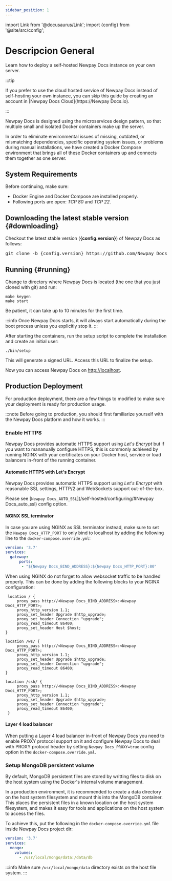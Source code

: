 ```yaml
---
sidebar_position: 1
---
```


import Link from '@docusaurus/Link';
import {config} from '@site/src/config';

# Descripcion General

Learn how to deploy a self-hosted Newpay Docs instance on your own server.

:::tip

If you prefer to use the cloud hosted service of Newpay Docs instead of
self-hosting your own instance, you can skip this guide by creating
an account in [Newpay Docs Cloud](https://Newpay Docs.io).

:::

Newpay Docs is designed using the microservices design pattern, so that multiple small 
and isolated Docker containers make up the server.

In order to eliminate environmental issues of missing, outdated, or mismatching dependencies,
specific operating system issues, or problems during manual installations,
we have created a Docker Compose environment that brings all of these Docker containers up
and connects them together as one server.

## System Requirements

Before continuing, make sure:

* Docker Engine and Docker Compose are installed properly.
* Following ports are open: *TCP 80* and *TCP 22*.

## Downloading the latest stable version {#downloading}

<p>Checkout the latest stable version (<strong>{config.version}</strong>) of Newpay Docs as follows:</p>

<pre>
git clone -b {config.version} https://github.com/Newpay Docs-io/Newpay Docs.git
</pre>

## Running {#running}

Change to directory where Newpay Docs is located
(the one that you just cloned with git) and run:

```
make keygen
make start
```

Be patient, it can take up to 10 minutes for the first time.

:::info
Once Newpay Docs starts, it will always start automatically during the boot process
unless you explicitly stop it.
:::

After starting the containers, run the setup script to complete the installation
and create an initial user:

```
./bin/setup
```

This will generate a signed URL. Access this URL to finalize the setup.

Now you can access Newpay Docs on [http://localhost](http://localhost).

## Production Deployment

For production deployment, there are a few things to modified to make sure
your deployment is ready for production usage.

:::note
Before going to production, you should first familiarize yourself with the
Newpay Docs platform and how it works.
:::

### Enable HTTPS

Newpay Docs provides automatic HTTPS support using *Let's Encrypt* but if
you want to mananually configure HTTPS, this is commonly achieved by
running NGINX with your certificates on your Docker host, service or
load balancers in-front of the running container.

#### Automatic HTTPS with Let's Encrypt

Newpay Docs provides automatic HTTPS support using *Let's Encrypt*  with reasonable SSL settings, HTTP/2 and WebSockets support out-of-the-box.

Please see [`Newpay Docs_AUTO_SSL`](/self-hosted/configuring/#Newpay Docs_auto_ssl) config option.

#### NGINX SSL terminator

In case you are using NGINX as SSL terminator instead,
make sure to set the `Newpay Docs_HTTP_PORT` to only bind to localhost by
adding the following line to the `docker-compose.override.yml`:

```yaml
version: '3.7'
services:
  gateway:
      ports:
       - "${Newpay Docs_BIND_ADDRESS}:${Newpay Docs_HTTP_PORT}:80"
```

When using NGINX do not forget to allow websocket traffic to be handled properly.
This can be done by adding the following blocks to your NGINX configuration:

```
 location / {
     proxy_pass http://<Newpay Docs_BIND_ADDRESS>:<Newpay Docs_HTTP_PORT>;
     proxy_http_version 1.1;
     proxy_set_header Upgrade $http_upgrade;
     proxy_set_header Connection "upgrade";
     proxy_read_timeout 86400;
     proxy_set_header Host $host;
}

location /ws/ {
     proxy_pass http://<Newpay Docs_BIND_ADDRESS>:<Newpay Docs_HTTP_PORT>;
     proxy_http_version 1.1;
     proxy_set_header Upgrade $http_upgrade;
     proxy_set_header Connection "upgrade";
     proxy_read_timeout 86400;
}

location /ssh/ {
     proxy_pass http://<Newpay Docs_BIND_ADDRESS>:<Newpay Docs_HTTP_PORT>;
     proxy_http_version 1.1;
     proxy_set_header Upgrade $http_upgrade;
     proxy_set_header Connection "upgrade";
     proxy_read_timeout 86400;
 }
```

#### Layer 4 load balancer

When putting a Layer 4 load balancer in-front of Newpay Docs you need to enable <Link to="https://www.haproxy.org/download/1.8/doc/proxy-protocol.txt">PROXY protocol</Link>
support on it and configure Newpay Docs to deal with PROXY protocol header by setting `Newpay Docs_PROXY=true` config option in the `docker-compose.override.yml`.

### Setup MongoDB persistent volume

By default, MongoDB persistent files are stored by writting files to disk
on the host system using the Docker's internal volume management.

In a production environment, it is recommended to create a data directory
on the host system filesystem and mount this into the MongoDB container.
This places the persistent files in a known location on the host system
filesystem, and makes it easy for tools and applications on the host system
to access the files.

To achieve this, put the following in the `docker-compose.override.yml`
file inside Newpay Docs project dir:

```yaml
version: '3.7'
services:
  mongo:
	volumes:
      - /usr/local/mongo/data:/data/db
```

:::info
Make sure `/usr/local/mongo/data` directory exists on the host file system.
:::
